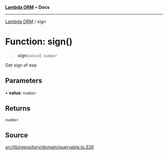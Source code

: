 [**Lambda ORM**](../README.md) • **Docs**

***

[Lambda ORM](../README.md) / sign

# Function: sign()

> **sign**(`value`): `number`

Get sign of exp

## Parameters

• **value**: `number`

## Returns

`number`

## Source

[src/lib/repository/domain/queryable.ts:326](https://github.com/lambda-orm/lambdaorm-base/blob/b57bb1d116951848254ba54a2a732f51efc20654/src/lib/repository/domain/queryable.ts#L326)
